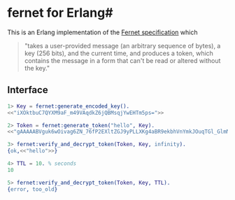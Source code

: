 # fernet for Erlang#

This is an Erlang implementation of the [Fernet specification](https://github.com/fernet/spec) which

 > "takes a user-provided message (an arbitrary sequence of
 > bytes), a key (256 bits), and the current time, and produces a token, which
 > contains the message in a form that can't be read or altered without the key."

## Interface ##

```erlang
1> Key = fernet:generate_encoded_key().
<<"iXOktbuC7QYXM9aF_m49VAqdkZ6jQBMsqjYwEHTm5ps=">>

2> Token = fernet:generate_token("hello", Key).
<<"gAAAAABVguk6wOivag6ZN_76fP2EXltZGJ9yPLLXKg4aBR9ekbhVnYmkJOuqTGl_GlmNlg6Z_KDl2wb1duRV41CNbF931n4LgA==">>

3> fernet:verify_and_decrypt_token(Token, Key, infinity).
{ok,<<"hello">>}

4> TTL = 10. % seconds
10

5> fernet:verify_and_decrypt_token(Token, Key, TTL).
{error, too_old}
```

